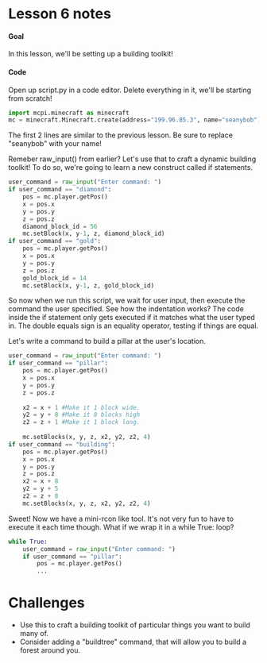 # Lesson 6 notes

#### Goal

In this lesson, we'll be setting up a building toolkit!

#### Code
Open up script.py in a code editor. Delete everything in it, we'll be starting from scratch!

```python
import mcpi.minecraft as minecraft
mc = minecraft.Minecraft.create(address="199.96.85.3", name="seanybob")
```
The first 2 lines are similar to the previous lesson. Be sure to replace "seanybob" with your name!

Remeber raw_input() from earlier? Let's use that to craft a dynamic building toolkit! To do so, we're going to learn a new construct called if statements.

```python
user_command = raw_input("Enter command: ")
if user_command == "diamond":
    pos = mc.player.getPos()
    x = pos.x
    y = pos.y
    z = pos.z
    diamond_block_id = 56
    mc.setBlock(x, y-1, z, diamond_block_id)
if user_command == "gold":
    pos = mc.player.getPos()
    x = pos.x
    y = pos.y
    z = pos.z
    gold_block_id = 14
    mc.setBlock(x, y-1, z, gold_block_id)
```

So now when we run this script, we wait for user input, then execute the command the user specified. See how the indentation works? The code inside the if statement only gets executed if it matches what the user typed in. The double equals sign is an equality operator, testing if things are equal.

Let's write a command to build a pillar at the user's location.
```python
user_command = raw_input("Enter command: ")
if user_command == "pillar":
    pos = mc.player.getPos()
    x = pos.x
    y = pos.y
    z = pos.z
    
    x2 = x + 1 #Make it 1 block wide.
    y2 = y + 8 #Make it 8 blocks high
    z2 = z + 1 #Make it 1 block long.
    
    mc.setBlocks(x, y, z, x2, y2, z2, 4)
if user_command == "building":
    pos = mc.player.getPos()
    x = pos.x
    y = pos.y
    z = pos.z
    x2 = x + 8
    y2 = y + 5
    z2 = z + 8
    mc.setBlocks(x, y, z, x2, y2, z2, 4)
```

Sweet! Now we have a mini-rcon like tool. It's not very fun to have to execute it each time though. What if we wrap it in a while True: loop?

```python
while True:
    user_command = raw_input("Enter command: ")
    if user_command == "pillar":
        pos = mc.player.getPos()
        ...
```

# Challenges
- Use this to craft a building toolkit of particular things you want to build many of.
- Consider adding a "buildtree" command, that will allow you to build a forest around you.